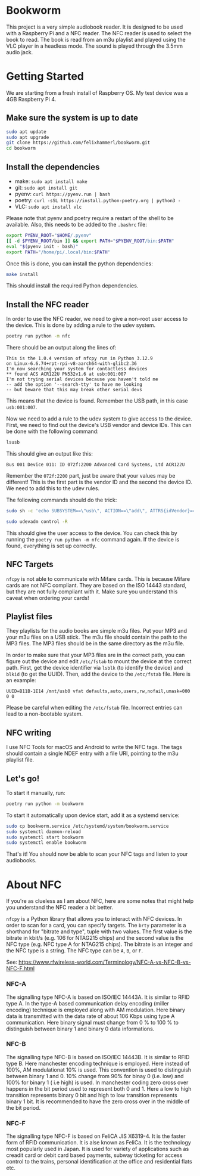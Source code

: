 # Bookworm

This project is a very simple audiobook reader. It is designed to be used with a Raspberry Pi and a NFC reader. The NFC reader is used to select the book to read. The book is read from an m3u playlist and played using the VLC player in a headless mode. The sound is played through the 3.5mm audio jack.

# Getting Started

We are starting from a fresh install of Raspberry OS. My test device was a 4GB Raspberry Pi 4.

## Make sure the system is up to date

```bash
sudo apt update
sudo apt upgrade
git clone https://github.com/felixhammerl/bookworm.git
cd bookworm
```

## Install the dependencies

* make: `sudo apt install make`
* git: `sudo apt install git`
* pyenv: `curl https://pyenv.run | bash`
* poetry: `curl -sSL https://install.python-poetry.org | python3 -`
* VLC: `sudo apt install vlc`

Please note that pyenv and poetry require a restart of the shell to be available. Also, this needs to be added to the `.bashrc` file:

```bash
export PYENV_ROOT="$HOME/.pyenv"
[[ -d $PYENV_ROOT/bin ]] && export PATH="$PYENV_ROOT/bin:$PATH"
eval "$(pyenv init - bash)"
export PATH="/home/pi/.local/bin:$PATH"
```

Once this is done, you can install the python dependencies:

```bash
make install
```

This should install the required Python dependencies.

## Install the NFC reader

In order to use the NFC reader, we need to give a non-root user access to the device. This is done by adding a rule to the udev system.

```bash
poetry run python -m nfc
```

There should be an output along the lines of:

```
This is the 1.0.4 version of nfcpy run in Python 3.12.9
on Linux-6.6.74+rpt-rpi-v8-aarch64-with-glibc2.36
I'm now searching your system for contactless devices
** found ACS ACR122U PN532v1.6 at usb:001:007
I'm not trying serial devices because you haven't told me
-- add the option '--search-tty' to have me looking
-- but beware that this may break other serial devs
```

This means that the device is found. Remember the USB path, in this case `usb:001:007`.

Now we need to add a rule to the udev system to give access to the device. First, we need to find out the device's USB vendor and device IDs. This can be done with the following command:

```bash
lsusb
```

This should give an output like this:

```
Bus 001 Device 011: ID 072f:2200 Advanced Card Systems, Ltd ACR122U
```

Remember the `072f:2200` part, just be aware that your values may be different! This is the first part is the vendor ID and the second the device ID. We need to add this to the udev rules.

The following commands should do the trick:

```bash
sudo sh -c 'echo SUBSYSTEM==\"usb\", ACTION==\"add\", ATTRS{idVendor}==\"072f\", ATTRS{idProduct}==\"2200\", GROUP=\"plugdev\" >> /etc/udev/rules.d/nfcdev.rules'

sudo udevadm control -R
```

This should give the user access to the device. You can check this by running the `poetry run python -m nfc` command again. If the device is found, everything is set up correctly.

## NFC Targets

`nfcpy` is not able to communicate with Mifare cards. This is because Mifare cards are not NFC compliant. They are based on the ISO 14443 standard, but they are not fully compliant with it. Make sure you understand this caveat when ordering your cards!

## Playlist files

They playlists for the audio books are simple m3u files. Put your MP3 and your m3u files on a USB stick. The m3u file should contain the path to the MP3 files. The MP3 files should be in the same directory as the m3u file.

In order to make sure that your MP3 files are in the correct path, you can figure out the device and edit `/etc/fstab` to mount the device at the correct path. First, get the device identifier via `lsblk` (to identify the device) and `blkid` (to get the UUID). Then, add the device to the `/etc/fstab` file. Here is an example:

```
UUID=B11B-1E14 /mnt/usb0 vfat defaults,auto,users,rw,nofail,umask=000 0 0
```

Please be careful when editing the `/etc/fstab` file. Incorrect entries can lead to a non-bootable system.

## NFC writing

I use NFC Tools for macOS and Android to write the NFC tags. The tags should contain a single NDEF entry with a file URI, pointing to the m3u playlist file.

## Let's go!

To start it manually, run:


```bash
poetry run python -m bookworm
```

To start it automatically upon device start, add it as a systemd service:

```bash
sudo cp bookworm.service /etc/systemd/system/bookworm.service
sudo systemctl daemon-reload
sudo systemctl start bookworm
sudo systemctl enable bookworm
```

That's it! You should now be able to scan your NFC tags and listen to your audiobooks.

# About NFC

If you're as clueless as I am about NFC, here are some notes that might help you understand the NFC reader a bit better.

`nfcpy` is a Python library that allows you to interact with NFC devices. In order to scan for a card, you can specify targets. The `brty` parameter is a shorthand for "bitrate and type", tuple with two values. The first value is the bitrate in kbit/s (e.g. 106 for NTAG215 chips) and the second value is the NFC type (e.g. NFC type A for NTAG215 chips). The bitrate is an integer and the NFC type is a string. The NFC type can be `A`, `B`, or `F`.

See: https://www.rfwireless-world.com/Terminology/NFC-A-vs-NFC-B-vs-NFC-F.html

### NFC-A
The signalling type NFC-A is based on ISO/IEC 14443A. It is similar to RFID type A. In the type-A based communication delay encoding (miller encoding) technique is employed along with AM modulation. Here binary data is transmitted with the data rate of about 106 Kbps using type A communication. Here binary signal must change from 0 % to 100 % to distinguish between binary 1 and binary 0 data informations.

### NFC-B
The signalling type NFC-B is based on ISO/IEC 14443B. It is similar to RFID type B. Here manchester encoding technique is employed. Here instead of 100%, AM modulationat 10% is used. This convention is used to distinguish between binary 1 and 0. 10% change from 90% for binay 0 (i.e. low) and 100% for binary 1 ( i.e high) is used.
In manchester coding zero cross over happens in the bit period used to represent both 0 and 1. Here a low to high transition represents binary 0 bit and high to low transition represents binary 1 bit. It is recommended to have the zero cross over in the middle of the bit period.

### NFC-F
The signalling type NFC-F is based on FeliCA JIS X6319-4. It is the faster form of RFID communication. It is alse known as FeliCa. It is the technology most popularly used in Japan. It is used for variety of applications such as creadit card or debit card based payments, subway ticketing for access control to the trains, personal identification at the office and residential flats etc.
